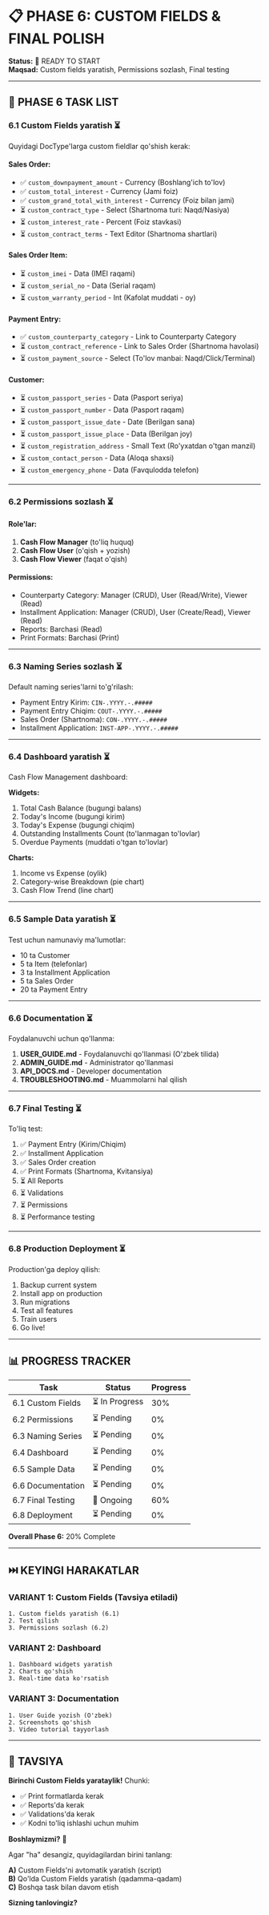 # 📋 PHASE 6: CUSTOM FIELDS & FINAL POLISH

**Status:** 🚀 READY TO START  
**Maqsad:** Custom fields yaratish, Permissions sozlash, Final testing

---

## 📝 **PHASE 6 TASK LIST**

### **6.1 Custom Fields yaratish** ⏳

Quyidagi DocType'larga custom fieldlar qo'shish kerak:

#### **Sales Order:**
- ✅ `custom_downpayment_amount` - Currency (Boshlang'ich to'lov)
- ✅ `custom_total_interest` - Currency (Jami foiz)
- ✅ `custom_grand_total_with_interest` - Currency (Foiz bilan jami)
- ⏳ `custom_contract_type` - Select (Shartnoma turi: Naqd/Nasiya)
- ⏳ `custom_interest_rate` - Percent (Foiz stavkasi)
- ⏳ `custom_contract_terms` - Text Editor (Shartnoma shartlari)

#### **Sales Order Item:**
- ⏳ `custom_imei` - Data (IMEI raqami)
- ⏳ `custom_serial_no` - Data (Serial raqam)
- ⏳ `custom_warranty_period` - Int (Kafolat muddati - oy)

#### **Payment Entry:**
- ✅ `custom_counterparty_category` - Link to Counterparty Category
- ⏳ `custom_contract_reference` - Link to Sales Order (Shartnoma havolasi)
- ⏳ `custom_payment_source` - Select (To'lov manbai: Naqd/Click/Terminal)

#### **Customer:**
- ⏳ `custom_passport_series` - Data (Pasport seriya)
- ⏳ `custom_passport_number` - Data (Pasport raqam)
- ⏳ `custom_passport_issue_date` - Date (Berilgan sana)
- ⏳ `custom_passport_issue_place` - Data (Berilgan joy)
- ⏳ `custom_registration_address` - Small Text (Ro'yxatdan o'tgan manzil)
- ⏳ `custom_contact_person` - Data (Aloqa shaxsi)
- ⏳ `custom_emergency_phone` - Data (Favqulodda telefon)

---

### **6.2 Permissions sozlash** ⏳

#### Role'lar:
1. **Cash Flow Manager** (to'liq huquq)
2. **Cash Flow User** (o'qish + yozish)
3. **Cash Flow Viewer** (faqat o'qish)

#### Permissions:
- Counterparty Category: Manager (CRUD), User (Read/Write), Viewer (Read)
- Installment Application: Manager (CRUD), User (Create/Read), Viewer (Read)
- Reports: Barchasi (Read)
- Print Formats: Barchasi (Print)

---

### **6.3 Naming Series sozlash** ⏳

Default naming series'larni to'g'rilash:

- Payment Entry Kirim: `CIN-.YYYY.-.#####`
- Payment Entry Chiqim: `COUT-.YYYY.-.#####`
- Sales Order (Shartnoma): `CON-.YYYY.-.#####`
- Installment Application: `INST-APP-.YYYY.-.#####`

---

### **6.4 Dashboard yaratish** ⏳

Cash Flow Management dashboard:

**Widgets:**
1. Total Cash Balance (bugungi balans)
2. Today's Income (bugungi kirim)
3. Today's Expense (bugungi chiqim)
4. Outstanding Installments Count (to'lanmagan to'lovlar)
5. Overdue Payments (muddati o'tgan to'lovlar)

**Charts:**
1. Income vs Expense (oylik)
2. Category-wise Breakdown (pie chart)
3. Cash Flow Trend (line chart)

---

### **6.5 Sample Data yaratish** ⏳

Test uchun namunaviy ma'lumotlar:

- 10 ta Customer
- 5 ta Item (telefonlar)
- 3 ta Installment Application
- 5 ta Sales Order
- 20 ta Payment Entry

---

### **6.6 Documentation** ⏳

Foydalanuvchi uchun qo'llanma:

1. **USER_GUIDE.md** - Foydalanuvchi qo'llanmasi (O'zbek tilida)
2. **ADMIN_GUIDE.md** - Administrator qo'llanmasi
3. **API_DOCS.md** - Developer documentation
4. **TROUBLESHOOTING.md** - Muammolarni hal qilish

---

### **6.7 Final Testing** ⏳

To'liq test:

1. ✅ Payment Entry (Kirim/Chiqim)
2. ✅ Installment Application
3. ✅ Sales Order creation
4. ✅ Print Formats (Shartnoma, Kvitansiya)
5. ⏳ All Reports
6. ⏳ Validations
7. ⏳ Permissions
8. ⏳ Performance testing

---

### **6.8 Production Deployment** ⏳

Production'ga deploy qilish:

1. Backup current system
2. Install app on production
3. Run migrations
4. Test all features
5. Train users
6. Go live!

---

## 📊 **PROGRESS TRACKER**

| Task | Status | Progress |
|------|--------|----------|
| 6.1 Custom Fields | ⏳ In Progress | 30% |
| 6.2 Permissions | ⏳ Pending | 0% |
| 6.3 Naming Series | ⏳ Pending | 0% |
| 6.4 Dashboard | ⏳ Pending | 0% |
| 6.5 Sample Data | ⏳ Pending | 0% |
| 6.6 Documentation | ⏳ Pending | 0% |
| 6.7 Final Testing | 🔄 Ongoing | 60% |
| 6.8 Deployment | ⏳ Pending | 0% |

**Overall Phase 6:** 20% Complete

---

## ⏭️ **KEYINGI HARAKATLAR**

### **VARIANT 1: Custom Fields (Tavsiya etiladi)**
```
1. Custom fields yaratish (6.1)
2. Test qilish
3. Permissions sozlash (6.2)
```

### **VARIANT 2: Dashboard**
```
1. Dashboard widgets yaratish
2. Charts qo'shish
3. Real-time data ko'rsatish
```

### **VARIANT 3: Documentation**
```
1. User Guide yozish (O'zbek)
2. Screenshots qo'shish
3. Video tutorial tayyorlash
```

---

## 🎯 **TAVSIYA**

**Birinchi Custom Fields yarataylik!** Chunki:
- ✅ Print formatlarda kerak
- ✅ Reports'da kerak
- ✅ Validations'da kerak
- ✅ Kodni to'liq ishlashi uchun muhim

**Boshlaymizmi?** 🚀

Agar "ha" desangiz, quyidagilardan birini tanlang:

**A)** Custom Fields'ni avtomatik yaratish (script)  
**B)** Qo'lda Custom Fields yaratish (qadamma-qadam)  
**C)** Boshqa task bilan davom etish

**Sizning tanlovingiz?**
    